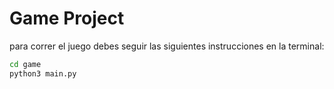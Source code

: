 # Game Project

para correr el juego debes seguir las siguientes instrucciones en la terminal:
```sh
cd game
python3 main.py
```

